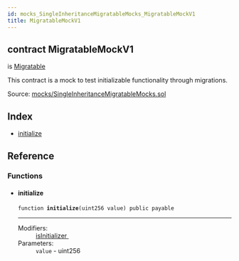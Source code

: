 ```yaml
---
id: mocks_SingleInheritanceMigratableMocks_MigratableMockV1
title: MigratableMockV1
---
```


<div class="contract-doc"><div class="contract"><h2 class="contract-header"><span class="contract-kind">contract</span> MigratableMockV1</h2><p class="base-contracts"><span>is</span> <a href="migrations_Migratable.html">Migratable</a></p><p class="description">This contract is a mock to test initializable functionality through migrations.</p><div class="source">Source: <a href="git+https://github.com/zeppelinos/zos-lib/blob/v0.1.12/contracts/mocks/SingleInheritanceMigratableMocks.sol" target="_blank">mocks/SingleInheritanceMigratableMocks.sol</a></div></div><div class="index"><h2>Index</h2><ul><li><a href="mocks_SingleInheritanceMigratableMocks_MigratableMockV1.html#initialize">initialize</a></li></ul></div><div class="reference"><h2>Reference</h2><div class="functions"><h3>Functions</h3><ul><li><div class="item function"><span id="initialize" class="anchor-marker"></span><h4 class="name">initialize</h4><div class="body"><code class="signature">function <strong>initialize</strong><span>(uint256 value) </span><span>public </span><span>payable </span></code><hr/><dl><dt><span class="label-modifiers">Modifiers:</span></dt><dd><a href="migrations_Migratable.html#isInitializer">isInitializer </a></dd><dt><span class="label-parameters">Parameters:</span></dt><dd><div><code>value</code> - uint256</div></dd></dl></div></div></li></ul></div></div></div>
